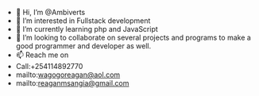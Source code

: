 - 👋 Hi, I’m @Ambiverts
- 👀 I’m interested in Fullstack development
- 🌱 I’m currently learning php and JavaScript
- 💞️ I’m looking to collaborate on several projects and programs to make a good programmer and developer as well.
- 📫 Reach me on 
- Call:+254114892770
- mailto:wagogoreagan@aol.com
- mailto:reaganmsangia@gmail.com

<!---
Ambiverts/Ambiverts is a ✨ special ✨ repository because its `README.md` (this file) appears on your GitHub profile.
You can click the Preview link to take a look at your changes.
--->
